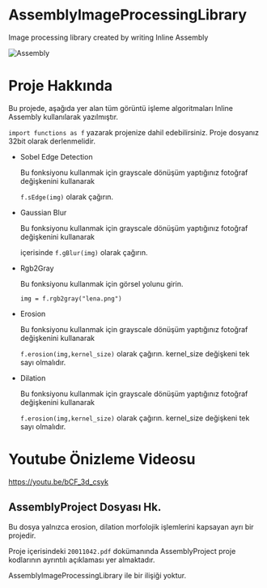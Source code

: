 # AssemblyImageProcessingLibrary
 Image processing library created by writing Inline Assembly
 
 
![Assembly](https://user-images.githubusercontent.com/87595266/216832356-e73aa040-4f59-406b-a87c-7afabb2896b1.png)

# Proje Hakkında
Bu projede, aşağıda yer alan tüm görüntü işleme algoritmaları Inline Assembly kullanılarak yazılmıştır.

`import functions as f` yazarak projenize dahil edebilirsiniz. Proje dosyanız 32bit olarak derlenmelidir.

- Sobel Edge Detection

    Bu fonksiyonu kullanmak için grayscale dönüşüm yaptığınız fotoğraf değişkenini kullanarak
    
    `f.sEdge(img)`  olarak çağırın.
- Gaussian Blur

    Bu fonksiyonu kullanmak için grayscale dönüşüm yaptığınız fotoğraf değişkenini kullanarak
    
    içerisinde `f.gBlur(img)`  olarak çağırın.
    
- Rgb2Gray
    
    Bu fonksiyonu kullanmak için görsel yolunu girin. 
    
    `img = f.rgb2gray("lena.png")`
- Erosion

    Bu fonksiyonu kullanmak için grayscale dönüşüm yaptığınız fotoğraf değişkenini kullanarak
    
    `f.erosion(img,kernel_size)` olarak çağırın. kernel_size değişkeni tek sayı olmalıdır.
- Dilation

    Bu fonksiyonu kullanmak için grayscale dönüşüm yaptığınız fotoğraf değişkenini kullanarak
    
    `f.erosion(img,kernel_size)` olarak çağırın. kernel_size değişkeni tek sayı olmalıdır.

# Youtube Önizleme Videosu
https://youtu.be/bCF_3d_csyk

## AssemblyProject Dosyası Hk.

Bu dosya yalnızca erosion, dilation morfolojik işlemlerini kapsayan ayrı bir projedir.

Proje içerisindeki `20011042.pdf` dokümanında AssemblyProject proje kodlarının ayrıntılı açıklaması yer almaktadır.

AssemblyImageProcessingLibrary ile bir ilişiği yoktur.

